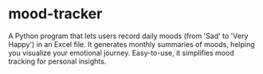 # mood-tracker
A Python program that lets users record daily moods (from 'Sad' to 'Very Happy') in an Excel file. It generates monthly summaries of moods, helping you visualize your emotional journey. Easy-to-use, it simplifies mood tracking for personal insights.
